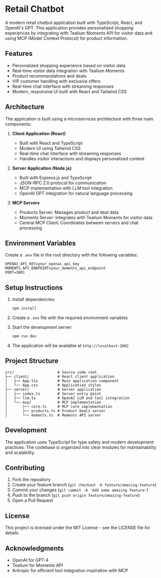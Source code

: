# Retail Chatbot

A modern retail chatbot application built with TypeScript, React, and OpenAI's GPT. This application provides personalized shopping experiences by integrating with Tealium Moments API for visitor data and using MCP (Model Context Protocol) for product information.

## Features

- Personalized shopping experience based on visitor data
- Real-time visitor data integration with Tealium Moments
- Product recommendations and deals
- VIP customer handling with exclusive offers
- Real-time chat interface with streaming responses
- Modern, responsive UI built with React and Tailwind CSS

## Architecture

The application is built using a microservices architecture with three main components:

1. **Client Application (React)**
   - Built with React and TypeScript
   - Modern UI using Tailwind CSS
   - Real-time chat interface with streaming responses
   - Handles visitor interactions and displays personalized content

2. **Server Application (Node.js)**
   - Built with Express.js and TypeScript
   - JSON-RPC 2.0 protocol for communication
   - MCP implementation with LLM tool integration
   - OpenAI GPT integration for natural language processing

3. **MCP Servers**
   - Products Server: Manages product and deal data
   - Moments Server: Integrates with Tealium Moments for visitor data
   - Central MCP Client: Coordinates between servers and chat processing

## Environment Variables

Create a `.env` file in the root directory with the following variables:

```
OPENAI_API_KEY=your_openai_api_key
MOMENTS_API_ENDPOINT=your_moments_api_endpoint
PORT=3001
```

## Setup Instructions

1. Install dependencies:
   ```bash
   npm install
   ```

2. Create a `.env` file with the required environment variables

3. Start the development server:
   ```bash
   npm run dev
   ```

4. The application will be available at `http://localhost:3002`

## Project Structure

```
src/                    # Source code root
├── client/             # React client application
│   ├── App.tsx         # Main application component
│   └── App.css         # Application styles
├── server/             # Server application
│   ├── index.ts        # Server entry point
│   ├── llm.ts          # OpenAI LLM and tool integration
│   └── mcp/            # MCP implementation
│       ├── core.ts     # MCP core implementation
│       ├── products.ts # Product Deals server
│       └── moments.ts  # Moments API server
```

## Development

The application uses TypeScript for type safety and modern development practices. The codebase is organized into clear modules for maintainability and scalability.

## Contributing

1. Fork the repository
2. Create your feature branch (`git checkout -b feature/amazing-feature`)
3. Commit your changes (`git commit -m 'Add some amazing feature'`)
4. Push to the branch (`git push origin feature/amazing-feature`)
5. Open a Pull Request

## License

This project is licensed under the MIT License - see the LICENSE file for details.

## Acknowledgments

- OpenAI for GPT-4
- Tealium for Moments API
- Antropic for efficient tool integration inspiration with MCP